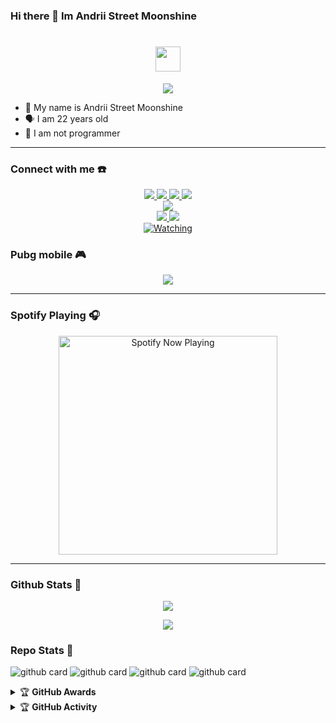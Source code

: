 ### Hi there 👋 Im Andrii Street Moonshine

<h1 align="center"> <img src="https://user-images.githubusercontent.com/1303154/88677602-1635ba80-d120-11ea-84d8-d263ba5fc3c0.gif" width="40px" alt=""><br></h1>
<p align="center">
  <img src="https://avatars.githubusercontent.com/u/82263175?v=4" />
</p>

<p align="center">

- 👼 My name is Andrii Street Moonshine 
- 🗣️ I am 22 years old 
- 🔭 I am not programmer

</p>

------
### Connect with me ☎️
<p align="center">
  <a href="https://instagram.com/crosslife89"><img src="https://img.shields.io/badge/Instagram-E4405F?style=for-the-badge&logo=instagram&logoColor=white"/> 
  <a href="https://wa.me/+6283822759168/P"><img src="https://img.shields.io/badge/WhatsApp-25D366?style=for-the-badge&logo=whatsapp&logoColor=white" />
  <a href="https://www.facebook.com/andriistreetmoon"><img src="https://img.shields.io/badge/Facebook-%234267B2.svg?&style=for-the-badge&logo=facebook&logoColor=white" />
  <a href="https://t.me/andrii"><img src="https://img.shields.io/badge/Telegram-%230088cc.svg?&style=for-the-badge&logo=telegram&logoColor=white" /> <br>
  <a href="https://youtu.be/WgeItwiifYs"><img src="https://img.shields.io/badge/YouTube-zeeone ofc-ff0000?style=for-the-badge&logo=youtube&logoColor=ff0000&link=https://youtube.com/channel/UCdzWwbApjkyODby7_MoRYlA" /><br>
  <a name=zeeoneofc&label=VIEWS&style=flat-square&color=orange" />
  <a href="https://github.com/andriiwalker"><img src="https://img.shields.io/badge/-GitHub-black?style=flat-square&logo=github" /> 
  <a href="https://youtube.com/channel/UCdzWwbApjkyODby7_MoRYlA"><img src="https://img.shields.io/youtube/channel/subscribers/UCdzWwbApjkyODby7_MoRYlA?style=social" /> <br>
  <a href="https://komarev.com/ghpvc/?username=andriiwalker&color=blue&style=flat-square&label=Profile+Views"><img title="Watching" src="https://komarev.com/ghpvc/?username=andriiwalker&color=blue&style=flat-square&label=Profile+View"></a>
</p>

### Pubg mobile 🎮
<p align="center">
  <img src="https://github.com/zeeoneofc/zeeoneofc/blob/zeeoneofc/2047a1zwq1.gif" />
</p>

------

### Spotify Playing 🎧

<p align="center">
  <a href="https://open.spotify.com/user/hbv7yzic965h9y82w194av0cz" target="_blank"><img src="https://now-playing-on-spotify.vercel.app/api/spotify" alt="Spotify Now Playing" width="350"/></a>
</p>

------

### Github Stats 🚀

<p align="center"><a href="https://github.com/andriiwalker"><img src="https://github-readme-stats.vercel.app/api?username=andriiwalker&show_icons=true&theme=radical"></a></p>
<p align="center"><a href="https://github.com/andriiwalker"><img src="https://github-readme-stats.vercel.app/api/top-langs/?username=andriiwalker&theme=radical&layout=compact"></a></p> 

### Repo Stats 🔭
![github card](https://github-readme-stats.vercel.app/api/pin/?username=andriiwalker&repo=wabot&theme=dark)
![github card](https://github-readme-stats.vercel.app/api/pin/?username=andriiwalker&repo=rfkbot&theme=nightowl)
![github card](https://github-readme-stats.vercel.app/api/pin/?username=andriiwalker&repo=Alphab0t12&theme=dark)
![github card](https://github-readme-stats.vercel.app/api/pin/?username=andriiwalker&repo=ANDRIIxBOTZ&theme=dark)


<details>
    <summary>&#127942 <b>GitHub Awards</b></summary><br/>

![Github Trophy](https://github-profile-trophy.vercel.app/?username=phaticusthiccy)

</details>

<details>
    <summary>&#127942 <b>GitHub Activity</b></summary><br/>

![Metrics](https://metrics.lecoq.io/andriiwalker?template=classic&repositories.forks=true&languages=1&languages.colors=github&languages.threshold=0%25&config.timezone=Asia%2FMakassar)

</details> 
